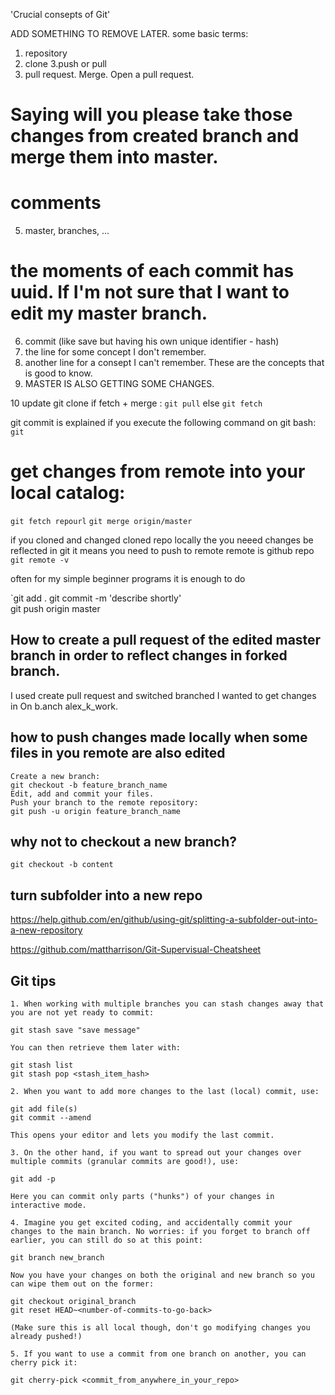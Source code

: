 'Crucial consepts of Git'

ADD SOMETHING TO REMOVE LATER.
some basic terms:
1. repository
2. clone
3.push or pull
4. pull request. Merge. Open a pull request. 
# Saying will you please take those changes from created branch and merge them into master.
# comments 
5. master, branches, ...
# the moments of each commit has uuid. If I'm not sure that I want to edit my master branch.
6. commit (like save but having his own unique identifier - hash)
7. the line for some concept I don't remember.
8. another line for a consept I can't remember. 
These are the concepts that is good to know. 
9. MASTER IS ALSO GETTING SOME CHANGES.



10 update git clone
if fetch + merge : 
`git pull`
else 
`git fetch`

git commit is explained if you execute the following command on git bash:
`git`

# get changes from remote into your local catalog:
`git fetch repourl`
`git merge origin/master`
    
if you cloned and changed cloned repo locally the you neeed changes be reflected 
in git it means you need to push to remote 
remote is github repo
`git remote -v`

often for my simple beginner programs it is enough to do 

`git add .
git commit -m 'describe shortly'    
git push origin master


## How to create a pull request of the edited master branch in order to reflect changes in forked branch.

I used create pull request and switched branched I wanted to get changes in On b.anch alex_k_work.

## how to push changes made locally when some files in you remote are also edited

    Create a new branch:
    git checkout -b feature_branch_name
    Edit, add and commit your files.
    Push your branch to the remote repository:
    git push -u origin feature_branch_name
## why not to checkout a new branch?

`git checkout -b content`


## turn subfolder into a new repo

https://help.github.com/en/github/using-git/splitting-a-subfolder-out-into-a-new-repository


<https://github.com/mattharrison/Git-Supervisual-Cheatsheet>

## Git tips

    1. When working with multiple branches you can stash changes away that you are not yet ready to commit:

    git stash save "save message"

    You can then retrieve them later with:

    git stash list
    git stash pop <stash_item_hash>

    2. When you want to add more changes to the last (local) commit, use:

    git add file(s)
    git commit --amend

    This opens your editor and lets you modify the last commit.

    3. On the other hand, if you want to spread out your changes over multiple commits (granular commits are good!), use:

    git add -p

    Here you can commit only parts ("hunks") of your changes in interactive mode.

    4. Imagine you get excited coding, and accidentally commit your changes to the main branch. No worries: if you forget to branch off earlier, you can still do so at this point:

    git branch new_branch

    Now you have your changes on both the original and new branch so you can wipe them out on the former:

    git checkout original_branch
    git reset HEAD~<number-of-commits-to-go-back>

    (Make sure this is all local though, don't go modifying changes you already pushed!)

    5. If you want to use a commit from one branch on another, you can cherry pick it:

    git cherry-pick <commit_from_anywhere_in_your_repo>
